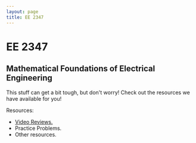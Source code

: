 ```yaml
---
layout: page
title: EE 2347
---
```


# EE 2347
## Mathematical Foundations of Electrical Engineering

This stuff can get a bit tough, but don't worry!
Check out the resources we have available for you!

Resources:
- [Video Reviews.](https://youtube.com/channel/UCV0OmOABl9S8e4QHvtNHLow)
- Practice Problems.
- Other resources.
